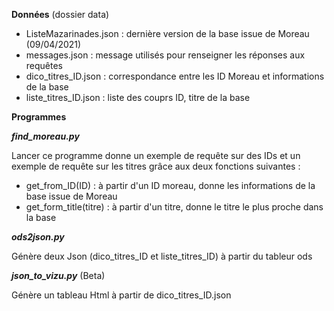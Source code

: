 **Données** (dossier data)

 - ListeMazarinades.json : dernière version de la base issue de Moreau (09/04/2021)
 - messages.json : message utilisés pour renseigner les réponses aux requêtes
 - dico_titres_ID.json : correspondance entre les ID Moreau et informations de la base
 - liste_titres_ID.json : liste des couprs ID, titre de la base

**Programmes**

***find_moreau.py***

Lancer ce programme donne un exemple de requête sur des IDs et un exemple de requête sur les titres grâce aux deux fonctions suivantes :
  - get_from_ID(ID) : à partir d'un ID moreau, donne les informations de la base issue de Moreau
  - get_form_title(titre) : à partir d'un titre, donne le titre le plus proche dans la base


***ods2json.py***

Génère deux Json (dico_titres_ID et liste_titres_ID) à partir du tableur ods

***json_to_vizu.py*** (Beta)

Génère un tableau Html à partir de dico_titres_ID.json
